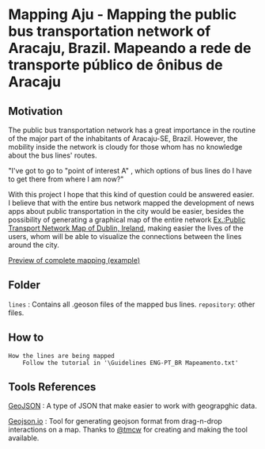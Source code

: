 # Mapping Aju - Mapping the public bus transportation network of Aracaju, Brazil. Mapeando a rede de transporte público de ônibus de Aracaju

## Motivation

The public bus transportation network has a great importance in the routine of the major part of the inhabitants of Aracaju-SE, Brazil.
However, the mobility inside the network is cloudy for those whom has no knowledge about the bus lines' routes.

"I've got to go to "point of interest A" , which options of bus lines do I have to get there from where I am now?"

With this project I hope that this kind of question could be answered easier. I believe that with the entire bus network mapped the development of news apps about public transportation in the city would be easier, besides the possibility of generating a graphical map of the entire network [Ex.:Public Transport Network Map of Dublin, Ireland](http://i.imgur.com/BHPf7.gif), making easier the lives of the users, whom will be able to visualize the connections between the lines around the city.

[Preview of complete mapping (example)](all-lines-preview-example.geojson)

## Folder

`lines` : Contains all .geoson files of the mapped bus lines.
`repository`: other files.

## How to

	How the lines are being mapped
		Follow the tutorial in '\Guidelines ENG-PT_BR Mapeamento.txt'


## Tools References

[GeoJSON](http://geojson.org/) : A type of JSON that make easier to work with geograpghic data.

[Geojson.io](http://geojson.io/#id=gist:anonymous/3bc6ed80aa42b911aec7&map=13/-10.9295/-37.0971) : Tool for generating geojson format from drag-n-drop interactions on a map. Thanks to [@tmcw](https://github.com/tmcw) for creating and making the tool available.




